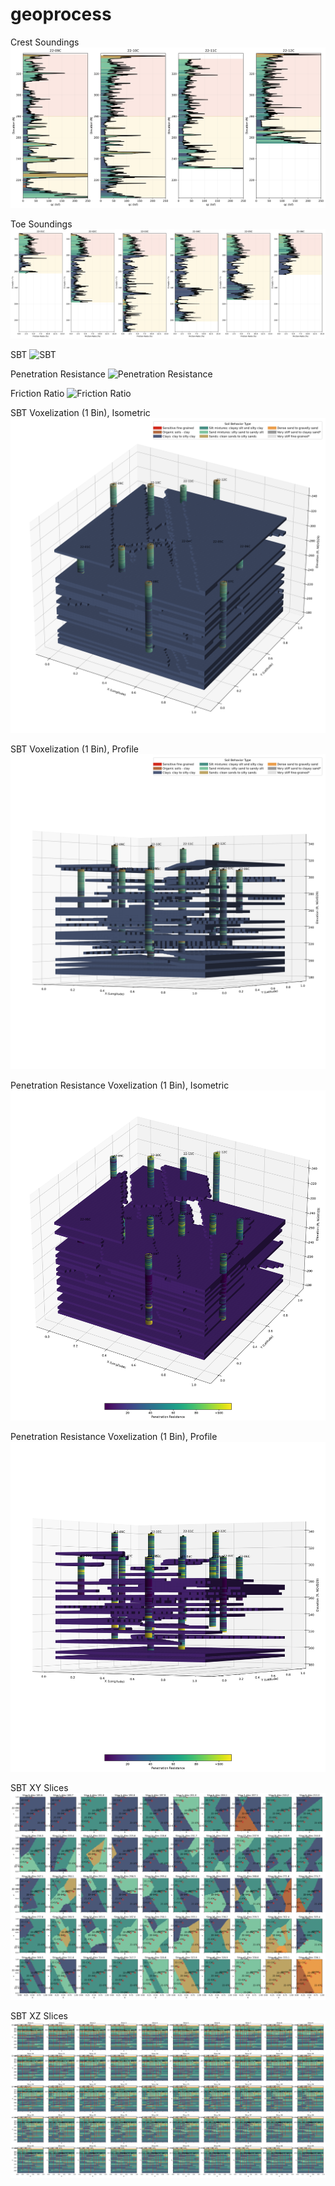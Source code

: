 # geoprocess

Crest Soundings
![Crest Soundings](https://github.com/kckuei/geoprocess/blob/main/figs/cpt-qc_section_22-09C_22-10C_22-11C_22-12C.svg)

Toe Soundings
![Toe Soundings](https://github.com/kckuei/geoprocess/blob/main/figs/F_section_22-01C_22-02C_22-03C_22-04C_22-05C_22-06C.svg)

SBT
![SBT](https://github.com/kckuei/geoprocess/blob/main/lithology_SBT.svg)

Penetration Resistance
![Penetration Resistance](https://github.com/kckuei/geoprocess/blob/main/lithology_penetration_resistance.svg)

Friction Ratio
![Friction Ratio](https://github.com/kckuei/geoprocess/blob/main/lithology_friction_ratio.svg)

SBT Voxelization (1 Bin), Isometric
![SBT Voxel Isometric](https://github.com/kckuei/geoprocess/blob/main/voxel_borehole_SBT_elev3d_30_2.png)

SBT Voxelization (1 Bin), Profile
![SBT Voxel Profile](https://github.com/kckuei/geoprocess/blob/main/voxel_borehole_SBT_elev3d_0_2.png)

Penetration Resistance Voxelization (1 Bin), Isometric
![Penetration Resistance Voxel Isometric](https://github.com/kckuei/geoprocess/blob/main/voxel_borehole_penetration_resistance_elev3d_30_1.png)

Penetration Resistance Voxelization (1 Bin), Profile
![Penetration Resistance Voxel Profile](https://github.com/kckuei/geoprocess/blob/main/voxel_borehole_penetration_resistance_elev3d_0_1.png)

SBT XY Slices
![SBT XY Slices](https://github.com/kckuei/geoprocess/blob/main/voxel_slice_SBT__XY_slices.png)

SBT XZ Slices
![SBT XZ Slices](https://github.com/kckuei/geoprocess/blob/main/voxel_slice_SBT__XZ_slices.png)